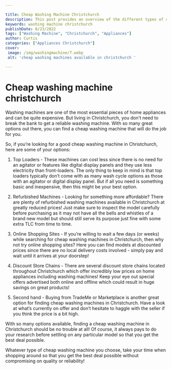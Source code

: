 ```yaml
---

title: Cheap Washing Machine Christchurch
description: This post provides an overview of the different types of cheap washing machines available in Christchurch, so you can find the right one for you without breaking the bank - read on to discover the best option for you!
keywords: washing machine christchurch
publishDate: 8/23/2022
tags: ["Washing Machine", "Christchurch", "Appliances"]
author: Curtis
categories: ["Appliances Christchurch"]
cover: 
 image: /img/washingmachine/7.webp
 alt: 'cheap washing machines available in christchurch '

---
```


# Cheap washing machine christchurch

Washing machines are one of the most essential pieces of home appliances and can be quite expensive. But living in Christchurch, you don’t need to break the bank to get a reliable washing machine. With so many great options out there, you can find a cheap washing machine that will do the job for you.

So, if you’re looking for a good cheap washing machine in Christchurch, here are some of your options:

1. Top Loaders - These machines can cost less since there is no need for an agitator or features like digital display panels and they use less electricity than front-loaders. The only thing to keep in mind is that top loaders typically don’t come with as many wash cycle options as those with an agitator or digital display panel. But if all you need is something basic and inexpensive, then this might be your best option. 

2. Refurbished Machines - Looking for something more affordable? There are plenty of refurbished washing machines available in Christchurch at greatly reduced prices! Just make sure to inspect the model carefully before purchasing as it may not have all the bells and whistles of a brand new model but should still serve its purpose just fine with some extra TLC from time to time. 

3. Online Shopping Sites - If you’re willing to wait a few days (or weeks) while searching for cheap washing machines in Christchurch, then why not try online shopping sites? Here you can find models at discounted prices since there are no local delivery costs involved - simply pay and wait until it arrives at your doorstep! 

4. Discount Store Chains - There are several discount store chains located throughout Christchurch which offer incredibly low prices on home appliances including washing machines! Keep your eye out special offers advertised both online and offline which could result in huge savings on great products! 

5. Second hand - Buying from TradeMe or Marketplace is another great option for finding cheap washing machines in Christchurch. Have a look at what’s currently on offer and don’t hesitate to haggle with the seller if you think the price is a bit high. 

With so many options available, finding a cheap washing machine in Christchurch should be no trouble at all! Of course, it always pays to do your research before settling on any particular model so that you get the best deal possible. 

 Whatever type of cheap washing machine you choose, take your time when shopping around so that you get the best deal possible without compromising on quality or reliability!